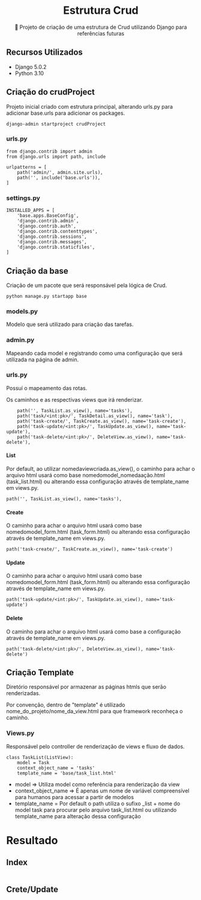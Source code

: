 <H1 align="center">Estrutura Crud</H1>
<p align="center">🚀 Projeto de criação de uma estrutura de Crud utilizando Django para referências futuras</p>

## Recursos Utilizados

* Django 5.0.2
* Python 3.10


## Criação do crudProject

Projeto inicial criado com estrutura principal, alterando urls.py para adicionar base.urls para adicionar os packages. 
 ```
django-admin startproject crudProject
 ```


### urls.py

```
from django.contrib import admin
from django.urls import path, include

urlpatterns = [
    path('admin/', admin.site.urls),
    path('', include('base.urls')),
]
```

### settings.py

```
INSTALLED_APPS = [
    'base.apps.BaseConfig',
    'django.contrib.admin',
    'django.contrib.auth',
    'django.contrib.contenttypes',
    'django.contrib.sessions',
    'django.contrib.messages',
    'django.contrib.staticfiles',
]
```



## Criação da base

Criação de um pacote que será responsável pela lógica de Crud.

 ```
python manage.py startapp base
 ```


### models.py
Modelo que será utilizado para criação das tarefas.

### admin.py
Mapeando cada model e registrando como uma configuração que será utilizada na página de admin.
 
### urls.py

Possuí o mapeamento das rotas.

Os caminhos e as respectivas views que irá renderizar.

```
    path('', TaskList.as_view(), name='tasks'),
    path('task/<int:pk>/', TaskDetail.as_view(), name='task'),
    path('task-create/', TaskCreate.as_view(), name='task-create'),
    path('task-update/<int:pk>/', TaskUpdate.as_view(), name='task-update'),
    path('task-delete/<int:pk>/', DeleteView.as_view(), name='task-delete'),
```

#### List

Por default, ao utilizar nomedaviewcriada.as_view(), o caminho para achar o arquivo html usará como base nomedomodel_nomedaação.html (task_list.html) ou alterando essa configuração através de template_name em views.py.
```
path('', TaskList.as_view(), name='tasks'),
```

#### Create

O caminho para achar o arquivo html usará como base nomedomodel_form.html (task_form.html) ou alterando essa configuração através de template_name em views.py.
```
path('task-create/', TaskCreate.as_view(), name='task-create')
```

#### Update

O caminho para achar o arquivo html usará como base nomedomodel_form.html (task_form.html) ou alterando essa configuração através de template_name em views.py.

```
path('task-update/<int:pk>/', TaskUpdate.as_view(), name='task-update')
```

#### Delete

O caminho para achar o arquivo html usará como base a configuração através de template_name em views.py.

```
path('task-delete/<int:pk>/', DeleteView.as_view(), name='task-delete')
```

## Criação Template

Diretório responsável por armazenar as páginas htmls que serão renderizadas.

Por convenção, dentro de "template" é utilizado nome_do_projeto/nome_da_view.html para que framework reconheça o caminho.
 

### Views.py
Responsável pelo controller de renderização de views e fluxo de dados.



```
class TaskList(ListView):
    model = Task
    context_object_name = 'tasks'
    template_name = 'base/task_list.html'
```

* model => Utiliza model como referência para renderização da view
* context_object_name => É apenas um nome de variável compreensível para humanos para acessar a partir de modelos
* template_name = Por default o path utiliza o sufixo _list + nome do model task para procurar pelo arquivo task_list.html ou utilizando template_name para alteração dessa configuração 

# Resultado

## Index
<img src="https://cdn.discordapp.com/attachments/1046824853015113789/1207778478141874258/image.png?ex=65e0e25c&is=65ce6d5c&hm=bbeae0f7fe59d4c212c8960fa038612dc3f8505ec6d12797a79a868434c3e0d4&" alt="">

## Crete/Update
<img src="https://cdn.discordapp.com/attachments/1046824853015113789/1207778941067206716/image.png?ex=65e0e2ca&is=65ce6dca&hm=f9055c95161be8dd7838685eb8c7370278311ec311bee78de56407e66cdfd066&" alt="">

